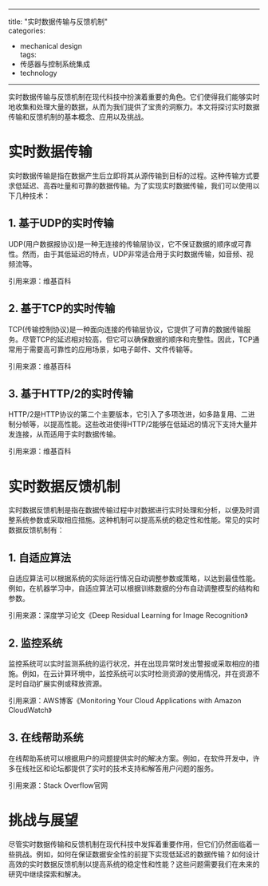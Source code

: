 
---  
title: "实时数据传输与反馈机制"  
categories:  
  - mechanical design  
tags: 
  - 传感器与控制系统集成 
  - technology  
---  

实时数据传输与反馈机制在现代科技中扮演着重要的角色。它们使得我们能够实时地收集和处理大量的数据，从而为我们提供了宝贵的洞察力。本文将探讨实时数据传输和反馈机制的基本概念、应用以及挑战。

# 实时数据传输

实时数据传输是指在数据产生后立即将其从源传输到目标的过程。这种传输方式要求低延迟、高吞吐量和可靠的数据传输。为了实现实时数据传输，我们可以使用以下几种技术：

## 1. 基于UDP的实时传输

UDP(用户数据报协议)是一种无连接的传输层协议，它不保证数据的顺序或可靠性。然而，由于其低延迟的特点，UDP非常适合用于实时数据传输，如音频、视频流等。

引用来源：维基百科

## 2. 基于TCP的实时传输

TCP(传输控制协议)是一种面向连接的传输层协议，它提供了可靠的数据传输服务。尽管TCP的延迟相对较高，但它可以确保数据的顺序和完整性。因此，TCP通常用于需要高可靠性的应用场景，如电子邮件、文件传输等。

引用来源：维基百科

## 3. 基于HTTP/2的实时传输

HTTP/2是HTTP协议的第二个主要版本，它引入了多项改进，如多路复用、二进制分帧等，以提高性能。这些改进使得HTTP/2能够在低延迟的情况下支持大量并发连接，从而适用于实时数据传输。

引用来源：维基百科

# 实时数据反馈机制

实时数据反馈机制是指在数据传输过程中对数据进行实时处理和分析，以便及时调整系统参数或采取相应措施。这种机制可以提高系统的稳定性和性能。常见的实时数据反馈机制有：

## 1. 自适应算法

自适应算法可以根据系统的实际运行情况自动调整参数或策略，以达到最佳性能。例如，在机器学习中，自适应算法可以根据训练数据的分布自动调整模型的结构和参数。

引用来源：深度学习论文《Deep Residual Learning for Image Recognition》

## 2. 监控系统

监控系统可以实时监测系统的运行状况，并在出现异常时发出警报或采取相应的措施。例如，在云计算环境中，监控系统可以实时检测资源的使用情况，并在资源不足时自动扩展实例或释放资源。

引用来源：AWS博客《Monitoring Your Cloud Applications with Amazon CloudWatch》

## 3. 在线帮助系统

在线帮助系统可以根据用户的问题提供实时的解决方案。例如，在软件开发中，许多在线社区和论坛都提供了实时的技术支持和解答用户问题的服务。

引用来源：Stack Overflow官网

# 挑战与展望

尽管实时数据传输和反馈机制在现代科技中发挥着重要作用，但它们仍然面临着一些挑战。例如，如何在保证数据安全性的前提下实现低延迟的数据传输？如何设计高效的实时数据反馈机制以提高系统的稳定性和性能？这些问题需要我们在未来的研究中继续探索和解决。 
